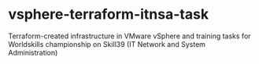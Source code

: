 # vsphere-terraform-itnsa-task
Terraform-created infrastructure in VMware vSphere and training tasks for Worldskills championship on Skill39 (IT Network and System Administration)
